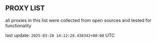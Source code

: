 ## PROXY LIST

all proxies in this list were collected from open sources and tested for functionality

last update: `2025-03-28 14:12:28.438342+00:00` UTC